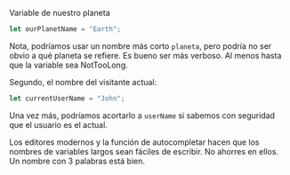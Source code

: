 Variable de nuestro planeta

```js
let ourPlanetName = "Earth";
```

Nota, podríamos usar un nombre más corto `planeta`, pero podría no ser obvio a qué planeta se refiere. Es bueno ser más verboso. Al menos hasta que la variable sea NotTooLong.

Segundo, el nombre del visitante actual:

```js
let currentUserName = "John";
```

Una vez más, podríamos acortarlo a `userName` si sabemos con seguridad que el usuario es el actual.

Los editores modernos y la función de autocompletar hacen que los nombres de variables largos sean fáciles de escribir. No ahorres en ellos. Un nombre con 3 palabras está bien.

